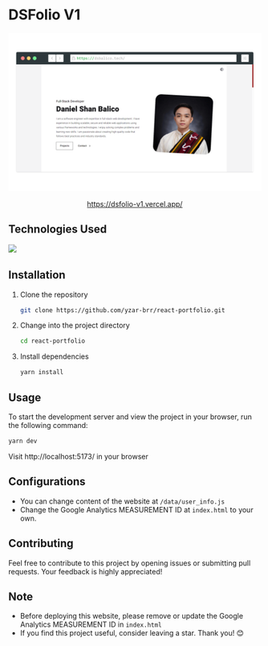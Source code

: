 
# DSFolio V1

<center>
    <img src="/public/cover.png" alt="DSFolio" />
</center>

<center>

https://dsfolio-v1.vercel.app/

</center>

## Technologies Used
<img  src="https://skillicons.dev/icons?i=html,css,react,tailwind,netlify&perline=7"/>

## Installation
1. Clone the repository
    ```bash 
    git clone https://github.com/yzar-brr/react-portfolio.git
    ```
2. Change into the project directory
    ```bash
    cd react-portfolio
    ```
3. Install dependencies
    ```bash
    yarn install 
    ```

## Usage
To start the development server and view the project in your browser, run the following command:
```bash
yarn dev
```
Visit http://localhost:5173/ in your browser

## Configurations
- You can change content of the website at `/data/user_info.js`
- Change the Google Analytics MEASUREMENT ID at `index.html` to your own.

## Contributing
Feel free to contribute to this project by opening issues or submitting pull requests. Your feedback is highly appreciated!

## Note
- Before deploying this website, please remove or update the Google Analytics MEASUREMENT ID in `index.html`
- If you find this project useful, consider leaving a star. Thank you! 😊
